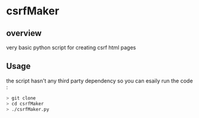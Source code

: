 # csrfMaker

## overview
very basic python script for creating csrf html pages

## Usage
the script hasn't any third party dependency so you can esaily run the code :
```sh
> git clone 
> cd csrfMaker
> ./csrfMaker.py

```
